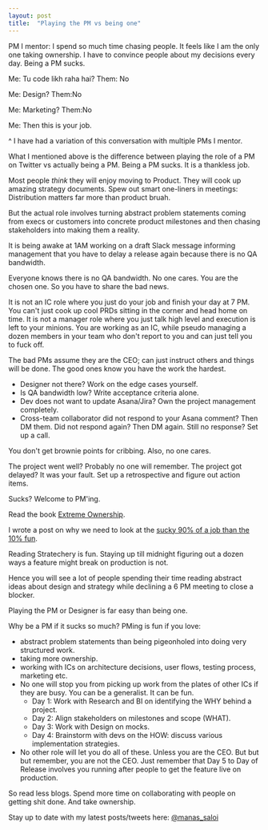 ```yaml
---
layout: post
title:  "Playing the PM vs being one"
---
```


PM I mentor: I spend so much time chasing people. It feels like I am the only one taking ownership. I have to convince people about my decisions every day. Being a PM sucks.

Me: Tu code likh raha hai?
Them: No

Me: Design?
Them:No

Me: Marketing?
Them:No

Me: Then this is your job.

^ I have had a variation of this conversation with multiple PMs I mentor.

What I mentioned above is the difference between playing the role of a PM on Twitter vs actually being a PM. Being a PM sucks. It is a thankless job.

Most people *think* they will enjoy moving to Product. They will cook up amazing strategy documents. Spew out smart one-liners in meetings: Distribution matters far more than product bruah.

But the actual role involves turning abstract problem statements coming from execs or customers into concrete product milestones and then chasing stakeholders into making them a reality.

It is being awake at 1AM working on a draft Slack message informing management that you have to delay a release again because there is no QA bandwidth.

Everyone knows there is no QA bandwidth. No one cares. You are the chosen one. So you have to share the bad news.

It is not an IC role where you just do your job and finish your day at 7 PM. You can't just cook up cool PRDs sitting in the corner and head home on time. It is not a manager role where you just talk high level and execution is left to your minions. You are working as an IC, while pseudo managing a dozen members in your team who don't report to you and can just tell you to fuck off.

The bad PMs assume they are the CEO; can just instruct others and things will be done. The good ones know you have the work the hardest.

- Designer not there? Work on the edge cases yourself.
- Is QA bandwidth low? Write acceptance criteria alone.
- Dev does not want to update Asana/Jira? Own the project management completely.
- Cross-team collaborator did not respond to your Asana comment? Then DM them. Did not respond again? Then DM again. Still no response? Set up a call.

You don't get brownie points for cribbing. Also, no one cares.

The project went well? Probably no one will remember. The project got delayed? It was your fault. Set up a retrospective and figure out action items.

Sucks? Welcome to PM'ing.

Read the book [Extreme Ownership](https://manassaloi.com/booksummaries/2017/07/15/extreme-ownership-jocko.html).

I wrote a post on why we need to look at the [sucky 90% of a job than the 10% fun](https://manassaloi.com/2020/06/15/other-ninety-percent-job.html).

Reading Stratechery is fun. Staying up till midnight figuring out a dozen ways a feature might break on production is not.

Hence you will see a lot of people spending their time reading abstract ideas about design and strategy while declining a 6 PM meeting to close a blocker.

Playing the PM or Designer is far easy than being one.

Why be a PM if it sucks so much? PMing is fun if you love:

- abstract problem statements than being pigeonholed into doing very structured work.
- taking more ownership.
- working with ICs on architecture decisions, user flows, testing process, marketing etc.
- No one will stop you from picking up work from the plates of other ICs if they are busy. You can be a generalist. It can be fun.
  - Day 1: Work with Research and BI on identifying the WHY behind a project.
  - Day 2: Align stakeholders on milestones and scope (WHAT).
  - Day 3: Work with Design on mocks.
  - Day 4: Brainstorm with devs on the HOW: discuss various implementation strategies.
- No other role will let you do all of these. Unless you are the CEO. But but but remember, you are not the CEO. Just remember that Day 5 to Day of Release involves you running after people to get the feature live on production.

So read less blogs. Spend more time on collaborating with people on getting shit done. And take ownership.

Stay up to date with my latest posts/tweets here: [@manas_saloi](http://twitter.com/manas_saloi)
